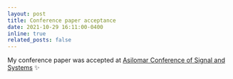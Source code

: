 ```yaml
---
layout: post
title: Conference paper acceptance
date: 2021-10-29 16:11:00-0400
inline: true
related_posts: false
---
```


My conference paper was accepted at [Asilomar Conference of Signal and Systems](https://www.asilomarssc.org) :sparkles: 
